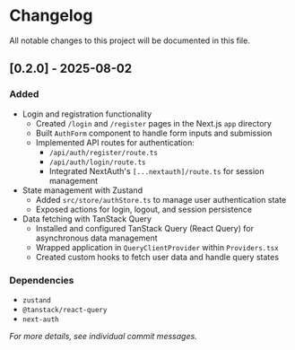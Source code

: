 # Changelog

All notable changes to this project will be documented in this file.

## [0.2.0] - 2025-08-02

### Added
- Login and registration functionality
  - Created `/login` and `/register` pages in the Next.js `app` directory
  - Built `AuthForm` component to handle form inputs and submission
  - Implemented API routes for authentication:
    - `/api/auth/register/route.ts`
    - `/api/auth/login/route.ts`
    - Integrated NextAuth's `[...nextauth]/route.ts` for session management
- State management with Zustand
  - Added `src/store/authStore.ts` to manage user authentication state
  - Exposed actions for login, logout, and session persistence
- Data fetching with TanStack Query
  - Installed and configured TanStack Query (React Query) for asynchronous data management
  - Wrapped application in `QueryClientProvider` within `Providers.tsx`
  - Created custom hooks to fetch user data and handle query states

### Dependencies
- `zustand`
- `@tanstack/react-query`
- `next-auth`

*For more details, see individual commit messages.*
